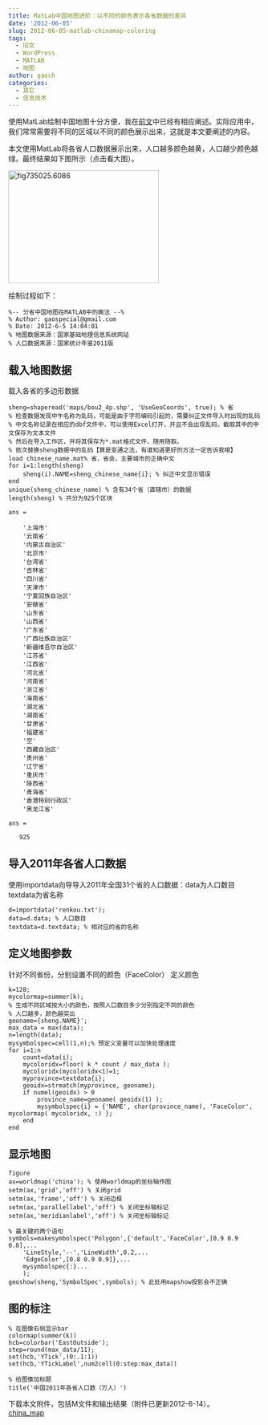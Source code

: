 ```yaml
---
title: MatLab中国地图进阶：以不同的颜色表示各省数据的差异
date: '2012-06-05'
slug: 2012-06-05-matlab-chinamap-coloring
tags:
  - 旧文
  - WordPress
  - MATLAB
  - 地图
author: gaoch
categories:
  - 其它
  - 信息技术
---
```



使用MatLab绘制中国地图十分方便，我在[前文](http://bio-spring.top/?p=165 "使用Matlab画中国地图")中已经有相应阐述。实际应用中，我们常常需要将不同的区域以不同的颜色展示出来，这就是本文要阐述的内容。

本文使用MatLab将各省人口数据展示出来，人口越多颜色越黄，人口越少颜色越绿。最终结果如下图所示（点击看大图）。

[<img src="https://cloudfs-spring.oss-cn-qingdao.aliyuncs.com/bio_spring_uploads/2012/06/fig735025.6086-300x225.png" title="fig735025.6086" class="alignnone size-medium wp-image-356" sizes="(max-width: 300px) 100vw, 300px" srcset="https://cloudfs-spring.oss-cn-qingdao.aliyuncs.com/bio_spring_uploads/2012/06/fig735025.6086-300x225.png 300w, https://cloudfs-spring.oss-cn-qingdao.aliyuncs.com/bio_spring_uploads/2012/06/fig735025.6086-1024x768.png 1024w, https://cloudfs-spring.oss-cn-qingdao.aliyuncs.com/bio_spring_uploads/2012/06/fig735025.6086.png 1201w" width="300" height="225" />](https://cloudfs-spring.oss-cn-qingdao.aliyuncs.com/bio_spring_uploads/2012/06/fig735025.6086.png)

绘制过程如下：

<div class="content">

``` codeinput
%-- 分省中国地图在MATLAB中的画法 --%
% Author: gaospecial@gmail.com
% Date: 2012-6-5 14:04:01
% 地图数据来源：国家基础地理信息系统网站
% 人口数据来源：国家统计年鉴2011版
```

## 载入地图数据<span id="2"></span>

载入各省的多边形数据

``` codeinput
sheng=shaperead('maps/bou2_4p.shp', 'UseGeoCoords', true); % 省
% 检查数据发现中午名称为乱码，可能是由于字符编码引起的，需要纠正文件导入时出现的乱码
% 中文名称记录在相应的dbf文件中，可以使用Excel打开，并且不会出现乱码，截取其中的中文保存为文本文件
% 然后在导入工作区，并将其保存为*.mat格式文件，随用随取。
% 依次替换sheng数据中的乱码【算是变通之法，有谁知道更好的方法一定告诉我哦】
load chinese_name.mat% 省，省会，主要城市的正确中文
for i=1:length(sheng)
    sheng(i).NAME=sheng_chinese_name{i}; % 纠正中文显示错误
end
unique(sheng_chinese_name) % 含有34个省（直辖市）的数据
length(sheng) % 共分为925个区块
```

``` codeoutput
ans = 

    '上海市'
    '云南省'
    '内蒙古自治区'
    '北京市'
    '台湾省'
    '吉林省'
    '四川省'
    '天津市'
    '宁夏回族自治区'
    '安徽省'
    '山东省'
    '山西省'
    '广东省'
    '广西壮族自治区'
    '新疆维吾尔自治区'
    '江苏省'
    '江西省'
    '河北省'
    '河南省'
    '浙江省'
    '海南省'
    '湖北省'
    '湖南省'
    '甘肃省'
    '福建省'
    '空'
    '西藏自治区'
    '贵州省'
    '辽宁省'
    '重庆市'
    '陕西省'
    '青海省'
    '香港特别行政区'
    '黑龙江省'

ans =

   925
```

## 导入2011年各省人口数据<span id="3"></span>

使用importdata向导导入2011年全国31个省的人口数据：data为人口数目
textdata为省名称

``` codeinput
d=importdata('renkou.txt');
data=d.data; % 人口数目
textdata=d.textdata; % 相对应的省的名称
```

## 定义地图参数<span id="4"></span>

针对不同省份，分别设置不同的颜色（FaceColor） 定义颜色

``` codeinput
k=128;
mycolormap=summer(k);
% 生成不同区域按大小的颜色，按照人口数目多少分别指定不同的颜色
% 人口越多，颜色越突出
geoname={sheng.NAME}';
max_data = max(data);
n=length(data);
mysymbolspec=cell(1,n);% 预定义变量可以加快处理速度
for i=1:n
    count=data(i);
    mycoloridx=floor( k * count / max_data );
    mycoloridx(mycoloridx<1)=1;
    myprovince=textdata{i};
    geoidx=strmatch(myprovince, geoname);
    if numel(geoidx) > 0
        province_name=geoname( geoidx(1) );
        mysymbolspec{i} = {'NAME', char(province_name), 'FaceColor', mycolormap( mycoloridx, :) };
    end
end
```

## 显示地图<span id="5"></span>

``` codeinput
figure
ax=worldmap('china'); % 使用worldmap的坐标轴作图
setm(ax,'grid','off') % 关闭grid
setm(ax,'frame','off') % 关闭边框
setm(ax,'parallellabel','off') % 关闭坐标轴标记
setm(ax,'meridianlabel','off') % 关闭坐标轴标记

% 最关键的两个语句
symbols=makesymbolspec('Polygon',{'default','FaceColor',[0.9 0.9 0.8],...
    'LineStyle,'--','LineWidth',0.2,...
    'EdgeColor',[0.8 0.9 0.9]},...
    mysymbolspec{:}...
    );
geoshow(sheng,'SymbolSpec',symbols); % 此处用mapshow投影会不正确
```

## 图的标注<span id="6"></span>

``` codeinput
% 在图像右侧显示bar
colormap(summer(k))
hcb=colorbar('EastOutside');
step=round(max_data/11);
set(hcb,'YTick',(0:.1:1))
set(hcb,'YTickLabel',num2cell(0:step:max_data))

% 给图像加标题
title('中国2011年各省人口数（万人）')
```

</div>

下载本文附件，包括M文件和输出结果（附件已更新2012-6-14）。  
[china\_map](https://cloudfs-spring.oss-cn-qingdao.aliyuncs.com/bio_spring_uploads/2012/06/china_map1.zip)
